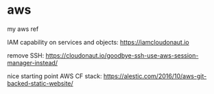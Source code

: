 # aws
my aws ref


IAM capability on services and objects:   https://iamcloudonaut.io

remove SSH:  https://cloudonaut.io/goodbye-ssh-use-aws-session-manager-instead/

nice starting point AWS CF stack:  https://alestic.com/2016/10/aws-git-backed-static-website/

